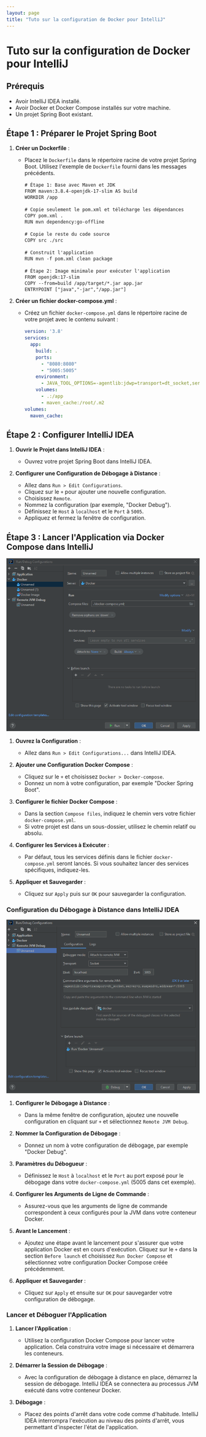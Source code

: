 ```yaml
---
layout: page
title: "Tuto sur la configuration de Docker pour IntelliJ"
---
```


# Tuto sur la configuration de Docker pour IntelliJ

## Prérequis
- Avoir IntelliJ IDEA installé.
- Avoir Docker et Docker Compose installés sur votre machine.
- Un projet Spring Boot existant.

## Étape 1 : Préparer le Projet Spring Boot

1. **Créer un Dockerfile** :
   - Placez le `Dockerfile` dans le répertoire racine de votre projet Spring Boot. Utilisez l'exemple de `Dockerfile` fourni dans les messages précédents.
     ```
     # Étape 1: Base avec Maven et JDK
     FROM maven:3.8.4-openjdk-17-slim AS build
     WORKDIR /app

     # Copie seulement le pom.xml et télécharge les dépendances
     COPY pom.xml .
     RUN mvn dependency:go-offline

     # Copie le reste du code source
     COPY src ./src

     # Construit l'application
     RUN mvn -f pom.xml clean package

     # Étape 2: Image minimale pour exécuter l'application
     FROM openjdk:17-slim
     COPY --from=build /app/target/*.jar app.jar
     ENTRYPOINT ["java","-jar","/app.jar"]

     ```

2. **Créer un fichier docker-compose.yml** :
   - Créez un fichier `docker-compose.yml` dans le répertoire racine de votre projet avec le contenu suivant :
     ```yaml
     version: '3.8'
     services:
       app:
         build: .
         ports:
           - "8080:8080"
           - "5005:5005"
         environment:
           - JAVA_TOOL_OPTIONS=-agentlib:jdwp=transport=dt_socket,server=y,suspend=n,address=*:5005
         volumes:
           - .:/app
           - maven_cache:/root/.m2
     volumes:
       maven_cache:
     ```

## Étape 2 : Configurer IntelliJ IDEA

1. **Ouvrir le Projet dans IntelliJ IDEA** :
   - Ouvrez votre projet Spring Boot dans IntelliJ IDEA.

2. **Configurer une Configuration de Débogage à Distance** :
   - Allez dans `Run > Edit Configurations`.
   - Cliquez sur le `+` pour ajouter une nouvelle configuration.
   - Choisissez `Remote`.
   - Nommez la configuration (par exemple, "Docker Debug").
   - Définissez le `Host` à `localhost` et le `Port` à `5005`.
   - Appliquez et fermez la fenêtre de configuration.

## Étape 3 : Lancer l'Application via Docker Compose dans IntelliJ

![Configuration Docker Compose IntelliJ IDEA](./ressources/tuto_docker_x_intellij/config_docker.png)

1. **Ouvrez la Configuration** :
   - Allez dans `Run > Edit Configurations...` dans IntelliJ IDEA.

2. **Ajouter une Configuration Docker Compose** :
   - Cliquez sur le `+` et choisissez `Docker > Docker-compose`.
   - Donnez un nom à votre configuration, par exemple "Docker Spring Boot".

3. **Configurer le fichier Docker Compose** :
   - Dans la section `Compose files`, indiquez le chemin vers votre fichier `docker-compose.yml`.
   - Si votre projet est dans un sous-dossier, utilisez le chemin relatif ou absolu.

4. **Configurer les Services à Exécuter** :
   - Par défaut, tous les services définis dans le fichier `docker-compose.yml` seront lancés. Si vous souhaitez lancer des services spécifiques, indiquez-les.

5. **Appliquer et Sauvegarder** :
   - Cliquez sur `Apply` puis sur `OK` pour sauvegarder la configuration.


### Configuration du Débogage à Distance dans IntelliJ IDEA

![Configuration Remote JVM Debug IntelliJ IDEA](./ressources/tuto_docker_x_intellij/config_debug.png)

1. **Configurer le Débogage à Distance** :
   - Dans la même fenêtre de configuration, ajoutez une nouvelle configuration en cliquant sur `+` et sélectionnez `Remote JVM Debug`.

2. **Nommer la Configuration de Débogage** :
   - Donnez un nom à votre configuration de débogage, par exemple "Docker Debug".

3. **Paramètres du Débogueur** :
   - Définissez le `Host` à `localhost` et le `Port` au port exposé pour le débogage dans votre `docker-compose.yml` (5005 dans cet exemple).

4. **Configurer les Arguments de Ligne de Commande** :
   - Assurez-vous que les arguments de ligne de commande correspondent à ceux configurés pour la JVM dans votre conteneur Docker.

5. **Avant le Lancement** :
   - Ajoutez une étape avant le lancement pour s'assurer que votre application Docker est en cours d'exécution. Cliquez sur le `+` dans la section `Before launch` et choisissez `Run Docker Compose` et sélectionnez votre configuration Docker Compose créée précédemment.

6. **Appliquer et Sauvegarder** :
   - Cliquez sur `Apply` et ensuite sur `OK` pour sauvegarder votre configuration de débogage.

### Lancer et Déboguer l'Application

1. **Lancer l'Application** :
   - Utilisez la configuration Docker Compose pour lancer votre application. Cela construira votre image si nécessaire et démarrera les conteneurs.

2. **Démarrer la Session de Débogage** :
   - Avec la configuration de débogage à distance en place, démarrez la session de débogage. IntelliJ IDEA se connectera au processus JVM exécuté dans votre conteneur Docker.

3. **Débogage** :
   - Placez des points d'arrêt dans votre code comme d'habitude. IntelliJ IDEA interrompra l'exécution au niveau des points d'arrêt, vous permettant d'inspecter l'état de l'application.

